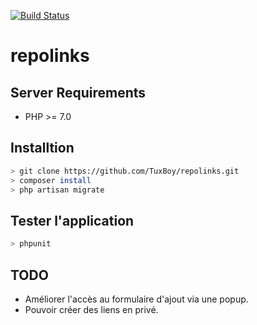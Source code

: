 [![Build Status](https://travis-ci.org/TuxBoy/repolinks.svg?branch=master)](https://travis-ci.org/TuxBoy/repolinks)

# repolinks

## Server Requirements
* PHP >= 7.0

## Installtion

```bash
> git clone https://github.com/TuxBoy/repolinks.git
> composer install
> php artisan migrate
```

## Tester l'application

```bash
> phpunit
```

## TODO
* Améliorer l'accès au formulaire d'ajout via une popup.
* Pouvoir créer des liens en privé.
